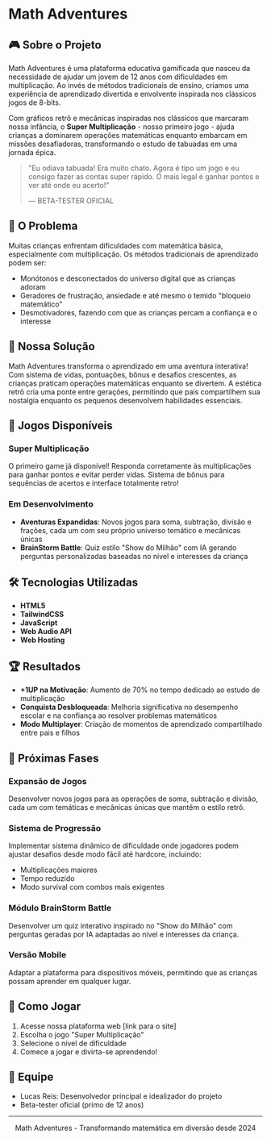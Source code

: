 # Math Adventures

## 🎮 Sobre o Projeto

Math Adventures é uma plataforma educativa gamificada que nasceu da necessidade de ajudar um jovem de 12 anos com dificuldades em multiplicação. Ao invés de métodos tradicionais de ensino, criamos uma experiência de aprendizado divertida e envolvente inspirada nos clássicos jogos de 8-bits.

Com gráficos retrô e mecânicas inspiradas nos clássicos que marcaram nossa infância, o **Super Multiplicação** - nosso primeiro jogo - ajuda crianças a dominarem operações matemáticas enquanto embarcam em missões desafiadoras, transformando o estudo de tabuadas em uma jornada épica.

> "Eu odiava tabuada! Era muito chato. Agora é tipo um jogo e eu consigo fazer as contas super rápido. O mais legal é ganhar pontos e ver até onde eu acerto!"
> 
> — BETA-TESTER OFICIAL

## 👾 O Problema

Muitas crianças enfrentam dificuldades com matemática básica, especialmente com multiplicação. Os métodos tradicionais de aprendizado podem ser:

- Monótonos e desconectados do universo digital que as crianças adoram
- Geradores de frustração, ansiedade e até mesmo o temido "bloqueio matemático"
- Desmotivadores, fazendo com que as crianças percam a confiança e o interesse

## 🚀 Nossa Solução

Math Adventures transforma o aprendizado em uma aventura interativa! Com sistema de vidas, pontuações, bônus e desafios crescentes, as crianças praticam operações matemáticas enquanto se divertem. A estética retrô cria uma ponte entre gerações, permitindo que pais compartilhem sua nostalgia enquanto os pequenos desenvolvem habilidades essenciais.

## 🎲 Jogos Disponíveis

### Super Multiplicação
O primeiro game já disponível! Responda corretamente às multiplicações para ganhar pontos e evitar perder vidas. Sistema de bônus para sequências de acertos e interface totalmente retro!

### Em Desenvolvimento
- **Aventuras Expandidas**: Novos jogos para soma, subtração, divisão e frações, cada um com seu próprio universo temático e mecânicas únicas
- **BrainStorm Battle**: Quiz estilo "Show do Milhão" com IA gerando perguntas personalizadas baseadas no nível e interesses da criança

## 🛠️ Tecnologias Utilizadas

- **HTML5**
- **TailwindCSS**
- **JavaScript**
- **Web Audio API**
- **Web Hosting**

## 🏆 Resultados

- **+1UP na Motivação**: Aumento de 70% no tempo dedicado ao estudo de multiplicação
- **Conquista Desbloqueada**: Melhoria significativa no desempenho escolar e na confiança ao resolver problemas matemáticos
- **Modo Multiplayer**: Criação de momentos de aprendizado compartilhado entre pais e filhos

## 🔮 Próximas Fases

### Expansão de Jogos
Desenvolver novos jogos para as operações de soma, subtração e divisão, cada um com temáticas e mecânicas únicas que mantêm o estilo retrô.

### Sistema de Progressão
Implementar sistema dinâmico de dificuldade onde jogadores podem ajustar desafios desde modo fácil até hardcore, incluindo:
- Multiplicações maiores
- Tempo reduzido
- Modo survival com combos mais exigentes

### Módulo BrainStorm Battle
Desenvolver um quiz interativo inspirado no "Show do Milhão" com perguntas geradas por IA adaptadas ao nível e interesses da criança.

### Versão Mobile
Adaptar a plataforma para dispositivos móveis, permitindo que as crianças possam aprender em qualquer lugar.

## 📱 Como Jogar

1. Acesse nossa plataforma web [link para o site]
2. Escolha o jogo "Super Multiplicação"
3. Selecione o nível de dificuldade
4. Comece a jogar e divirta-se aprendendo!

## 👥 Equipe

- Lucas Reis: Desenvolvedor principal e idealizador do projeto
- Beta-tester oficial (primo de 12 anos)

---

<div align="center">
  <p>Math Adventures - Transformando matemática em diversão desde 2024</p>
</div>
